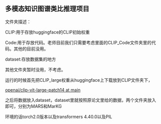 ## 多模态知识图谱类比推理项目

文件夹描述：

CLIP:用于存放huggingface的CLIP初始权重

Code:用于存放代码。老师目前我们只需要考虑里面的CLIP_Code文件夹里的代码。其他的目前没用。

dataset:存放数据集的地方

其他文件夹暂时没用，不考虑。

运行的时候首先把CLIP_large权重从huggingface上下载放到CLIP文件夹下，

[openai/clip-vit-large-patch14 at main](https://huggingface.co/openai/clip-vit-large-patch14/tree/main)

之后将数据放入dataset，dataset里就按照原论文里给的数据，两个文件夹放入即可，分别为MARS和MarKG

环境的话torch2.0版本以及transformers 4.40.0以及PIL

